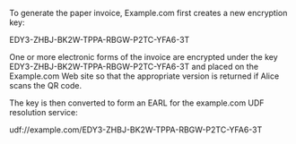 To generate the paper invoice, Example.com first creates a new encryption key:

EDY3-ZHBJ-BK2W-TPPA-RBGW-P2TC-YFA6-3T

One or more electronic forms of the invoice are encrypted under the key 
EDY3-ZHBJ-BK2W-TPPA-RBGW-P2TC-YFA6-3T and placed on the Example.com Web site so that 
the appropriate version is returned if Alice scans the QR code.

The key is then converted to form an EARL for the example.com UDF resolution service:

udf://example.com/EDY3-ZHBJ-BK2W-TPPA-RBGW-P2TC-YFA6-3T
